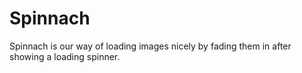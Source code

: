 Spinnach
========

Spinnach is our way of loading images nicely by fading them in after showing a loading spinner.
